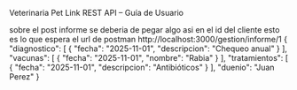 
Veterinaria Pet Link REST API – Guía de Usuario

sobre el post informe se deberia de pegar algo asi en el id del cliente esto es lo que espera el url de postman http://localhost:3000/gestion/informe/1
{
"diagnostico": [
{ "fecha": "2025-11-01", "descripcion": "Chequeo anual" }
],
"vacunas": [
{ "fecha": "2025-11-01", "nombre": "Rabia" }
],
"tratamientos": [
{ "fecha": "2025-11-01", "descripcion": "Antibióticos" }
],
"duenio": "Juan Perez"
}
